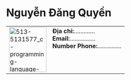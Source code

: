 <h1>Nguyễn Đăng Quyền</h1>
<table cellspacing="0" cellpadding="5" border="0">
  <tr>
    <td>
      <img width="100" height="120" alt="513-5131577_c-programming-language-logo-hd-png-download-removebg-preview" src="https://github.com/user-attachments/assets/d79dedf9-         0164-4fb8-9c93-93923e9452d9" /> 
    </td>
    <td valign="top">
      <b>Địa chỉ:</b>.............<br>
      <b>Email:</b>................<br>
      <b>Number Phone:</b>...............<br>
    </td>
  </tr>
  
</table>





